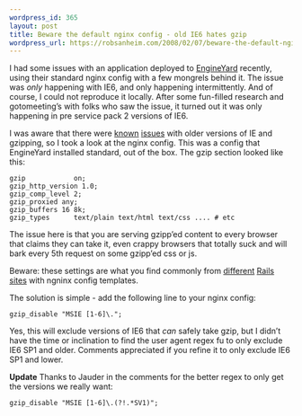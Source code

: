 ```yaml
--- 
wordpress_id: 365
layout: post
title: Beware the default nginx config - old IE6 hates gzip
wordpress_url: https://robsanheim.com/2008/02/07/beware-the-default-nginx-config-old-ie6-hates-gzip/
---
```

<p>I had some issues with an application deployed to <a href="https://engineyard.com/" title="Engine Yard">EngineYard</a> recently, using their standard nginx config with a few mongrels behind it.  The issue was <em>only</em> happening with IE6, and only happening intermittently.  And of course, I could not reproduce it locally.  After some fun-filled research and gotomeeting&#8217;s with folks who saw the issue, it turned out it was only happening in pre service pack 2 versions of IE6.</p>

<p>I was aware that there were <a href="https://support.microsoft.com/default.aspx?scid=kb;[LN];Q312496" title="Internet Explorer May Lose the First 2,048 Bytes of Data That Are Sent Back from a Web Server That Uses HTTP Compression">known</a> <a href="https://www.microsoft.com/Downloads/details.aspx?FamilyID=5a05e071-29ff-4dd3-836a-879ffdb56e27&amp;displaylang=en" title="Download details: IE6 Update: Data is Truncated When You Download a gzip-Encoded Excel File in Internet Explorer">issues</a> with older versions of IE and gzipping, so I took a look at the nginx config.  This was a config that EngineYard installed standard, out of the box.  The gzip section looked like this:</p>

<pre><code>gzip            on;
gzip_http_version 1.0;
gzip_comp_level 2;
gzip_proxied any;
gzip_buffers 16 8k;
gzip_types      text/plain text/html text/css .... # etc
</code></pre>

<p>The issue here is that you are serving gzipp&#8217;ed content to every browser that claims they can take it, even crappy browsers that totally suck and will bark every 5th request on some gzipp&#8217;ed css or js.</p>

<p>Beware: these settings are what you find commonly from <a href="https://www.slashdotdash.net/articles/2007/07/31/rails-performance-tip-using-yslow" title="Rails performance tip - using YSlow">different</a> <a href="https://topfunky.net/svn/shovel/nginx/conf/nginx.conf" title="">Rails</a> <a href="https://docs.planetargon.com/Nginx_Configuration/" title="Nginx Configuration">sites</a> with ngninx config templates.</p>

<p>The solution is simple - add the following line to your nginx config:</p>

<pre><code>gzip_disable "MSIE [1-6]\.";
</code></pre>

<p>Yes, this will exclude versions of IE6 that <em>can</em> safely take gzip, but I didn&#8217;t have the time or inclination to find the user agent regex fu to only exclude IE6 SP1 and older.  Comments appreciated if you refine it to only exclude IE6 SP1 and lower.</p>

<p><strong>Update</strong> Thanks to Jauder in the comments for the better regex to only get the versions we really want:</p>

<pre><code>gzip_disable "MSIE [1-6]\.(?!.*SV1)";</code>
</pre>
